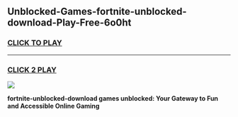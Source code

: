 
## Unblocked-Games-fortnite-unblocked-download-Play-Free-6o0ht
<h3>
<a href="https://premium76.site?title=fortnite-unblocked-download&ref=15A">CLICK TO PLAY</a></h3>
<hr>

<h3>
<a href="https://premium76.site?title=fortnite-unblocked-download&ref=15A">CLICK 2 PLAY</a>
  
</h3>

<a href="https://premium76.site?title=fortnite-unblocked-download&ref=15A"><img src="https://clearcache.store/games.png"></a>


**fortnite-unblocked-download games unblocked: Your Gateway to Fun and Accessible Online Gaming**
